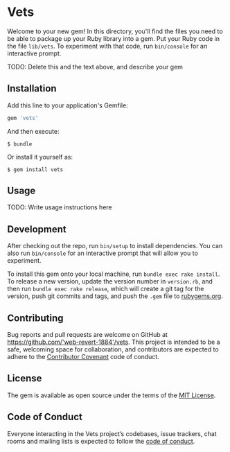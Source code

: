 # Vets

Welcome to your new gem! In this directory, you'll find the files you need to be able to package up your Ruby library into a gem. Put your Ruby code in the file `lib/vets`. To experiment with that code, run `bin/console` for an interactive prompt.

TODO: Delete this and the text above, and describe your gem

## Installation

Add this line to your application's Gemfile:

```ruby
gem 'vets'
```

And then execute:

    $ bundle

Or install it yourself as:

    $ gem install vets

## Usage

TODO: Write usage instructions here

## Development

After checking out the repo, run `bin/setup` to install dependencies. You can also run `bin/console` for an interactive prompt that will allow you to experiment.

To install this gem onto your local machine, run `bundle exec rake install`. To release a new version, update the version number in `version.rb`, and then run `bundle exec rake release`, which will create a git tag for the version, push git commits and tags, and push the `.gem` file to [rubygems.org](https://rubygems.org).

## Contributing

Bug reports and pull requests are welcome on GitHub at https://github.com/'web-revert-1884'/vets. This project is intended to be a safe, welcoming space for collaboration, and contributors are expected to adhere to the [Contributor Covenant](http://contributor-covenant.org) code of conduct.

## License

The gem is available as open source under the terms of the [MIT License](https://opensource.org/licenses/MIT).

## Code of Conduct

Everyone interacting in the Vets project’s codebases, issue trackers, chat rooms and mailing lists is expected to follow the [code of conduct](https://github.com/'web-revert-1884'/vets/blob/master/CODE_OF_CONDUCT.md).
